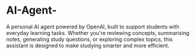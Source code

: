 # AI-Agent-
A personal AI agent powered by OpenAI, built to support students with everyday learning tasks. Whether you're reviewing concepts, summarising notes, generating study questions, or exploring complex topics, this assistant is designed to make studying smarter and more efficient.

